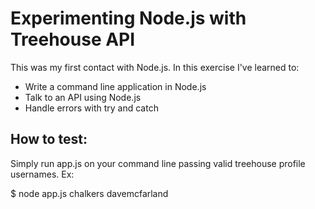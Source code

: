 # Experimenting Node.js with Treehouse API

This was my first contact with Node.js. In this exercise I've learned to:
- Write a command line application in Node.js
- Talk to an API using Node.js
- Handle errors with try and catch

How to test:
-
Simply run app.js on your command line passing valid treehouse profile usernames. Ex:

$ node app.js chalkers davemcfarland

